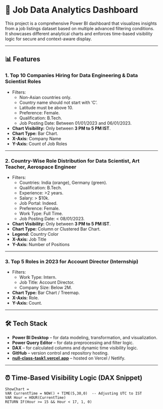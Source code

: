 # 🚀 Job Data Analytics Dashboard

This project is a comprehensive Power BI dashboard that visualizes insights from a job listings dataset based on multiple advanced filtering conditions. It showcases different analytical charts and enforces time-based visibility logic for secure and context-aware display.

---

## 📊 Features

### 1. **Top 10 Companies Hiring for Data Engineering & Data Scientist Roles**
- Filters:
  - Non-Asian countries only.
  - Country name should not start with ‘C’.
  - Latitude must be above 10.
  - Preference: Female.
  - Qualification: B.Tech.
  - Job Posting Date: Between 01/01/2023 and 06/01/2023.
- **Chart Visibility:** Only between **3 PM to 5 PM IST**.
- **Chart Type:** Bar Chart.
- **X-Axis:** Company Name  
- **Y-Axis:** Count of Job Roles  

---

### 2. **Country-Wise Role Distribution for Data Scientist, Art Teacher, Aerospace Engineer**
- Filters:
  - Countries: India (orange), Germany (green).
  - Qualification: B.Tech.
  - Experience: >2 years.
  - Salary: > $10k.
  - Job Portal: Indeed.
  - Preference: Female.
  - Work Type: Full Time.
  - Job Posting Date: < 08/01/2023.
- **Chart Visibility:** Only between **3 PM to 5 PM IST**.
- **Chart Type:** Column or Clustered Bar Chart.  
- **Legend:** Country Color  
- **X-Axis:** Job Title  
- **Y-Axis:** Number of Positions  

---

### 3. **Top 5 Roles in 2023 for Account Director (Internship)**
- Filters:
  - Work Type: Intern.
  - Job Title: Account Director.
  - Company Size: Below 2M.
- **Chart Type:** Bar Chart / Treemap.
- **X-Axis:** Role.
- **Y-Axis:** Count.

---

## 🛠️ Tech Stack

- **Power BI Desktop** – for data modeling, transformation, and visualization.
- **Power Query Editor** – for data preprocessing and filter logic.
- **DAX** – for calculated columns and dynamic time visibility logic.
- **GitHub** – version control and repository hosting.
- **[null-class-task1.vercel.app](#)** – hosted on Vercel / Netlify.

---

## ⏰ Time-Based Visibility Logic (DAX Snippet)

```DAX
ShowChart = 
VAR CurrentTime = NOW() + TIME(5,30,0)  -- Adjusting UTC to IST
VAR Hour = HOUR(CurrentTime)
RETURN IF(Hour >= 15 && Hour < 17, 1, 0)
